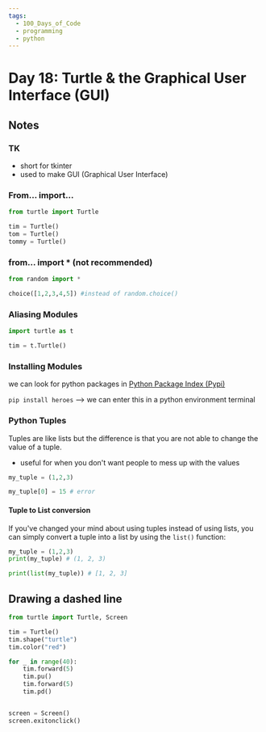 ```yaml
---
tags:
  - 100_Days_of_Code
  - programming
  - python
---
```

# Day 18: Turtle & the Graphical User Interface (GUI)

## Notes

### TK

- short for tkinter
- used to make GUI (Graphical User Interface)

### From... import...

```python
from turtle import Turtle

tim = Turtle()
tom = Turtle()
tommy = Turtle()
```

### from... import * (not recommended)

```python
from random import *

choice([1,2,3,4,5]) #instead of random.choice() 
```

### Aliasing Modules

```python
import turtle as t

tim = t.Turtle()

```

### Installing Modules

we can look for python packages in [Python Package Index (Pypi)](https://pypi.org)

`pip install heroes` --> we can enter this in a python environment terminal

### Python Tuples

Tuples are like lists but the difference is that you are not able to change the value of a tuple.

- useful for when you don't want people to mess up with the values

```python
my_tuple = (1,2,3)

my_tuple[0] = 15 # error
```

#### Tuple to List conversion

If you've changed your mind about using tuples instead of using lists, you can simply convert a tuple into a list by using the `list()` function:

```python
my_tuple = (1,2,3)
print(my_tuple) # (1, 2, 3)

print(list(my_tuple)) # [1, 2, 3]
```

## Drawing a dashed line

```python
from turtle import Turtle, Screen

tim = Turtle()
tim.shape("turtle")
tim.color("red")

for _ in range(40):
    tim.forward(5)
    tim.pu()
    tim.forward(5)
    tim.pd()


screen = Screen()
screen.exitonclick()
```

